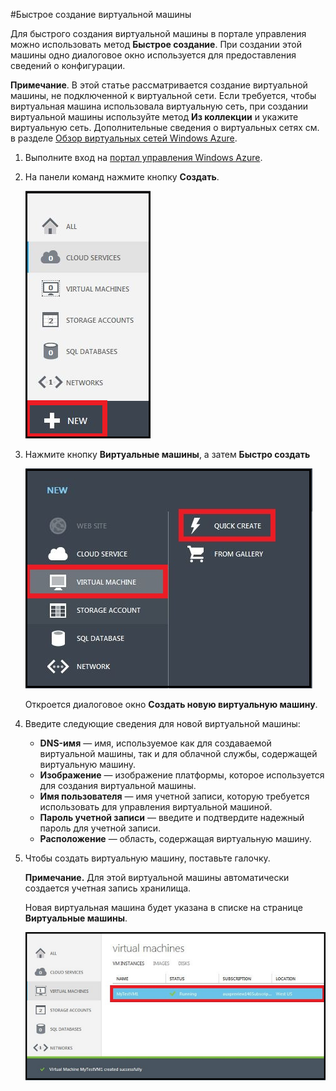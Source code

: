 <properties writer="kathydav" editor="tysonn" manager="jeffreyg" /> 

#Быстрое создание виртуальной машины

Для быстрого создания виртуальной машины в портале управления можно использовать метод **Быстрое создание**. При создании этой машины одно диалоговое окно используется для предоставления сведений о конфигурации.

**Примечание**. В этой статье рассматривается создание виртуальной машины, не подключенной к виртуальной сети. Если требуется, чтобы виртуальная машина использовала виртуальную сеть, при создании виртуальной машины используйте метод **Из коллекции** и укажите виртуальную сеть. Дополнительные сведения о виртуальных сетях см. в разделе [Обзор виртуальных сетей Windows Azure](http://go.microsoft.com/fwlink/p/?LinkID=294063).

1. Выполните вход на [портал управления Windows Azure](http://manage.windowsazure.com).

2. На панели команд нажмите кнопку **Создать**.

	![Создание новой виртуальной машины](./media/howto-quick-create-vm/create.png)

3. Нажмите кнопку **Виртуальные машины**, а затем **Быстро создать**

	![Быстрое создание новой виртуальной машины](./media/howto-quick-create-vm/createquick.png)

	Откроется диалоговое окно **Создать новую виртуальную машину**.

4. Введите следующие сведения для новой виртуальной машины:

	- **DNS-имя** — имя, используемое как для создаваемой виртуальной машины, так и для облачной службы, содержащей виртуальную машину.
	- **Изображение** — изображение платформы, которое используется для создания виртуальной машины. 
	- **Имя пользователя** — имя учетной записи, которую требуется использовать для управления виртуальной машиной.
	- **Пароль учетной записи** — введите и подтвердите надежный пароль для учетной записи.
	- **Расположение** — область, содержащая виртуальную машину. 

5. Чтобы создать виртуальную машину, поставьте галочку.

	**Примечание.** Для этой виртуальной машины автоматически создается учетная запись хранилища.   

	Новая виртуальная машина будет указана в списке на странице **Виртуальные машины**.

	![Виртуальная машина успешно создана](./media/howto-quick-create-vm/vmsuccesswindows.png)


